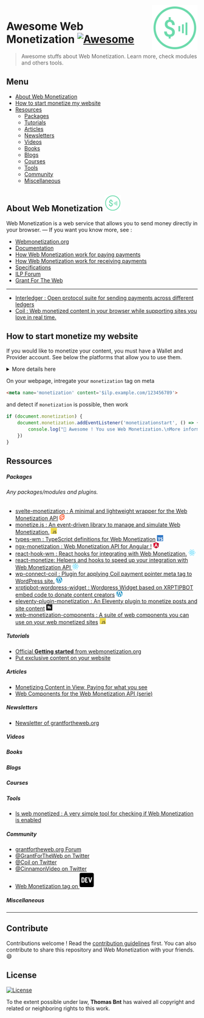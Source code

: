 <img src="assets/wm_icon_animated.svg" alt="Logo Web Monetization" align="right" width="120px" />

# Awesome Web Monetization [![Awesome](https://awesome.re/badge-flat2.svg)](https://awesome.re)


> Awesome stuffs about Web Monetization. Learn more, check modules and others tools.


## Menu

- [About Web Monetization](#About-Web-Monetization)
- [How to start monetize my website](#How-to-start-monetize-my-website)
- [Resources](#Ressources)
    - [Packages](#Packages)
    - [Tutorials](#Tutorials)
    - [Articles](#Articles)
    - [Newsletters](#Newsletters)
    - [Videos](#Videos)
    - [Books](#Books)
    - [Blogs](#Blogs)
    - [Courses](#Courses)
    - [Tools](#Tools)
    - [Community](#Community)
    - [Miscellaneous](#Miscellaneous)



## About Web Monetization ![](assets/small_icons/webmonetization.svg)

Web Monetization is a web service that allows you to send money directly in your browser. — If you want you know more, see :

- [Webmonetization.org](https://webmonetization.org/) 
- [Documentation](https://webmonetization.org/docs/getting-started.html)
- [How Web Monetization work for paying payments](https://webmonetization.org/docs/sending)
- [How Web Monetization work for receiving payments](https://webmonetization.org/docs/receiving)
- [Specifications](https://webmonetization.org/specification.html)
- [ILP Forum](https://forum.interledger.org/)
- [Grant For The Web](https://www.grantfortheweb.org/)
___
- [Interledger : Open protocol suite for sending payments across different ledgers](https://interledger.org/)
- [Coil : Web monetized content in your browser while supporting sites you love in real time.](https://coil.com)

## How to start monetize my website

If you would like to monetize your content, you must have a Wallet and Provider account. See below the platforms that allow you to use them.


<details><summary>More details here</summary>
<p>

| **Wallets** |  |  |  |  |
|:-----------:|:----------------------------------------------------------:|:------------------------------------------------------------:|:------------------------------------------------------------------:|:---------------------------------------------------------------------------------------------:|
| Name | [![Uphold](https://webmonetization.org/img/uphold_logo.svg)](https://uphold.com) | [![GateHub](https://webmonetization.org/img/gatehub_logo.svg)](https://gatehub.net) | [![Stronghold](https://webmonetization.org/img/stronghold_logo.svg)](https://stronghold.co/real-time-payments#coil) | [New Wallet ?<br>Create a issue !](https://github.com/thomasbnt/awesome-web-monetization/issues/new?assignees=thomasbnt&labels=Wallet%2C+%E2%86%94+WM+repository&template=new-wallet.md&title=%5BWa%5D) |
| Fees | None | SEPA: 1.00 EUR < 50,000 EUR<br>Wire: $15 min ($150 max) | $3 withdrawal fee |  |

If you are use already XRP Tipbot, [check here to migrate on Uphold](https://webmonetization.org/docs/xrptipbot).


| **Payments** |  |
|--------------|----------------------------------------------------------------------------|
| Name | [![Coil](https://webmonetization.org/img/coil_logo.svg)](https://coil.com) |
</p>
</details>



On your webpage, intregate your `monetization` tag on meta
```html
<meta name='monetization' content='$ilp.example.com/123456789'>
```
and detect if `monetization` is possible, then work 

```js
if (document.monetization) {
    document.monetization.addEventListener('monetizationstart', () => {
        console.log("🎉 Awesome ! You use Web Monetization.\nMore information https://webmonetization.org")
    })
}
```
## Ressources
##### Packages 

###### *Any packages/modules and plugins.*

* [svelte-monetization : A minimal and lightweight wrapper for the Web Monetization API](https://github.com/sorxrob/svelte-monetization) ![](assets/small_icons/svelte.png)
* [monetize.js : An event-driven library to manage and simulate Web Monetization.](https://github.com/sunchayn/monetize.js) ![](assets/small_icons/javascript.png)
* [types-wm : TypeScript definitions for Web Monetization](https://github.com/dacioromero/types-wm) ![](assets/small_icons/typescript.png)
* [ngx-monetization : Web Monetization API for Angular !](https://github.com/CDDelta/ngx-monetization) ![](assets/small_icons/angular.png)
* [react-hook-wm : React hooks for integrating with Web Monetization.](https://github.com/dacioromero/react-hook-wm) ![](assets/small_icons/react.png)
* [react-monetize: Helpers and hooks to speed up your integration with Web Monetization API ](https://github.com/guidovizoso/react-monetize) ![](assets/small_icons/react.png)
* [wp-connect-coil : Plugin for applying Coil payment pointer meta tag to WordPress site.](https://wordpress.org/plugins/wp-connect-coil/) ![](assets/small_icons/wordpress.png)
* [xrptipbot-wordpress-widget : Wordpress Widget based on XRPTIPBOT embed code to donate content creators](https://wordpress.org/plugins/widget-xrptipbot/) ![](assets/small_icons/wordpress.png)
* [eleventy-plugin-monetization : An Eleventy plugin to monetize posts and site content](https://github.com/DanCanetti/eleventy-plugin-monetization) ![](assets/small_icons/11ty.png)
* [web-monetization-components : A suite of web components you can use on your web monetized sites](https://github.com/philnash/web-monetization-components) ![](assets/small_icons/javascript.png)

##### Tutorials 

* [Official **Getting started** from webmonetization.org](https://webmonetization.org/docs/getting-started)
* [Put exclusive content on your website](https://webmonetization.org/docs/exclusive-content)

##### Articles

* [Monetizing Content in View, Paying for what you see](https://dev.to/godwinagedah/monetizing-content-in-view-paying-for-what-you-see-462a)
* [Web Components for the Web Monetization API (serie)](https://dev.to/philnash/web-components-for-the-web-monetization-api-4ed9)

##### Newsletters

* [Newsletter of grantfortheweb.org](https://www.grantfortheweb.org/signup)

##### Videos
##### Books
##### Blogs
##### Courses
##### Tools

* [Is web monetized : A very simple tool for checking if Web Monetization is enabled](https://github.com/jkga/is-web-monetized)

##### Community

* [grantfortheweb.org Forum](https://forum.grantfortheweb.org/)
* [@GrantForTheWeb on Twitter](https://twitter.com/GrantForTheWeb)
* [@Coil on Twitter](https://twitter.com/Coil)
* [@CinnamonVideo on Twitter](https://twitter.com/CinnamonVideo)
* [Web Monetization tag on ![DEV](assets/small_icons/devto.svg)](https://dev.to/t/webmonetization) 

##### Miscellaneous

___
## Contribute

Contributions welcome ! Read the [contribution guidelines](contributing.md) first.
You can also contribute to share this repository and Web Monetization with your friends. 😄

## License

[![License](https://img.shields.io/github/license/thomasbnt/awesome-web-monetization.svg?style=for-the-badge)](https://github.com/thomasbnt/awesome-web-monetization/blob/master/LICENSE)

To the extent possible under law, **Thomas Bnt** has waived all copyright and
related or neighboring rights to this work.

